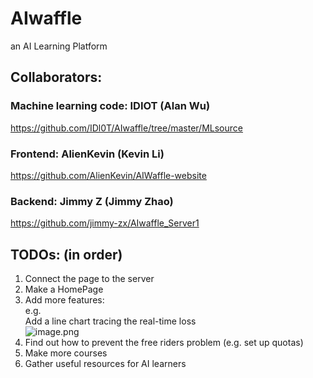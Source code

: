 # AIwaffle
an AI Learning Platform

## Collaborators:
### Machine learning code: IDIOT (Alan Wu)
<https://github.com/IDl0T/AIwaffle/tree/master/MLsource>
        
### Frontend: AlienKevin (Kevin Li)
https://github.com/AlienKevin/AIWaffle-website
        
### Backend: Jimmy Z (Jimmy Zhao)
https://github.com/jimmy-zx/AIwaffle_Server1
    
## TODOs: (in order)
1. Connect the page to the server
2. Make a HomePage
3. Add more features:   
e.g.  
Add a line chart tracing the real-time loss  
![image.png](https://i.loli.net/2019/12/18/SspIToRd6U13mE5.png)  
4. Find out how to prevent the free riders problem (e.g. set up quotas)  
5. Make more courses  
6. Gather useful resources for AI learners  
